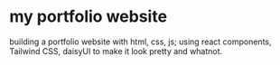 # my portfolio website
building a portfolio website with html, css, js; using react components, Tailwind CSS, daisyUI to make it look pretty and whatnot. 
